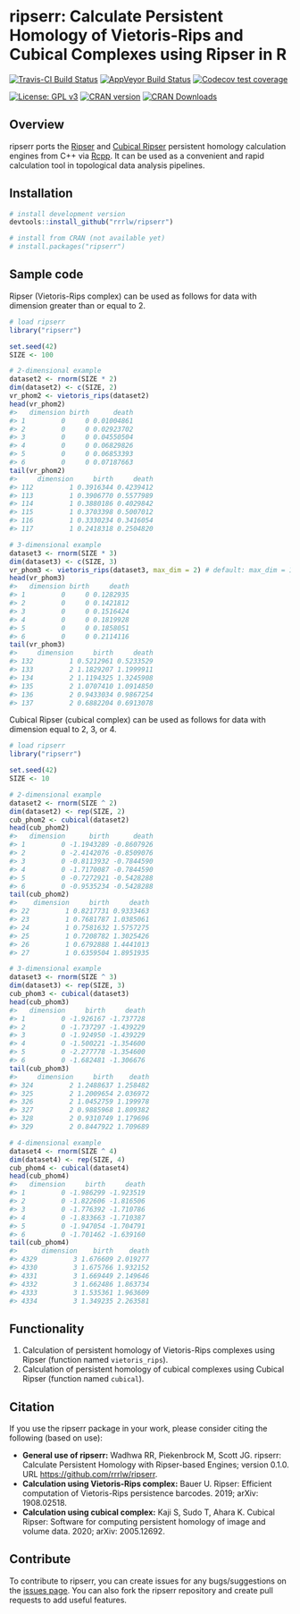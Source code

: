 
<!-- README.md is generated from README.Rmd. Please edit that file -->

# ripserr: Calculate Persistent Homology of Vietoris-Rips and Cubical Complexes using Ripser in R

[![Travis-CI Build
Status](https://travis-ci.org/rrrlw/ripserr.svg?branch=master)](https://travis-ci.org/rrrlw/ripserr)
[![AppVeyor Build
Status](https://ci.appveyor.com/api/projects/status/github/rrrlw/ripserr?branch=master&svg=true)](https://ci.appveyor.com/project/rrrlw/ripserr)
[![Codecov test
coverage](https://codecov.io/gh/rrrlw/ripserr/branch/master/graph/badge.svg)](https://codecov.io/gh/rrrlw/ripserr?branch=master)

[![License: GPL
v3](https://img.shields.io/badge/License-GPL%20v3-blue.svg)](https://www.gnu.org/licenses/gpl-3.0)
[![CRAN
version](http://www.r-pkg.org/badges/version/ripserr)](https://CRAN.R-project.org/package=ripserr)
[![CRAN
Downloads](http://cranlogs.r-pkg.org/badges/grand-total/ripserr)](https://CRAN.R-project.org/package=ripserr)

## Overview

ripserr ports the [Ripser](https://arxiv.org/abs/1908.02518) and
[Cubical Ripser](https://arxiv.org/abs/2005.12692) persistent homology
calculation engines from C++ via
[Rcpp](https://CRAN.R-project.org/package=Rcpp). It can be used as a
convenient and rapid calculation tool in topological data analysis
pipelines.

## Installation

``` r
# install development version
devtools::install_github("rrrlw/ripserr")

# install from CRAN (not available yet)
# install.packages("ripserr")
```

## Sample code

Ripser (Vietoris-Rips complex) can be used as follows for data with
dimension greater than or equal to 2.

``` r
# load ripserr
library("ripserr")

set.seed(42)
SIZE <- 100

# 2-dimensional example
dataset2 <- rnorm(SIZE * 2)
dim(dataset2) <- c(SIZE, 2)
vr_phom2 <- vietoris_rips(dataset2)
head(vr_phom2)
#>   dimension birth      death
#> 1         0     0 0.01004861
#> 2         0     0 0.02923702
#> 3         0     0 0.04550504
#> 4         0     0 0.06829826
#> 5         0     0 0.06853393
#> 6         0     0 0.07187663
tail(vr_phom2)
#>     dimension     birth     death
#> 112         1 0.3916344 0.4239412
#> 113         1 0.3906770 0.5577989
#> 114         1 0.3880186 0.4029842
#> 115         1 0.3703398 0.5007012
#> 116         1 0.3330234 0.3416054
#> 117         1 0.2418318 0.2504820

# 3-dimensional example
dataset3 <- rnorm(SIZE * 3)
dim(dataset3) <- c(SIZE, 3)
vr_phom3 <- vietoris_rips(dataset3, max_dim = 2) # default: max_dim = 1
head(vr_phom3)
#>   dimension birth     death
#> 1         0     0 0.1282935
#> 2         0     0 0.1421812
#> 3         0     0 0.1516424
#> 4         0     0 0.1819928
#> 5         0     0 0.1858051
#> 6         0     0 0.2114116
tail(vr_phom3)
#>     dimension     birth     death
#> 132         1 0.5212961 0.5233529
#> 133         2 1.1829207 1.1999911
#> 134         2 1.1194325 1.3245908
#> 135         2 1.0707410 1.0914850
#> 136         2 0.9433034 0.9867254
#> 137         2 0.6882204 0.6913078
```

Cubical Ripser (cubical complex) can be used as follows for data with
dimension equal to 2, 3, or 4.

``` r
# load ripserr
library("ripserr")

set.seed(42)
SIZE <- 10

# 2-dimensional example
dataset2 <- rnorm(SIZE ^ 2)
dim(dataset2) <- rep(SIZE, 2)
cub_phom2 <- cubical(dataset2)
head(cub_phom2)
#>   dimension      birth      death
#> 1         0 -1.1943289 -0.8607926
#> 2         0 -2.4142076 -0.8509076
#> 3         0 -0.8113932 -0.7844590
#> 4         0 -1.7170087 -0.7844590
#> 5         0 -0.7272921 -0.5428288
#> 6         0 -0.9535234 -0.5428288
tail(cub_phom2)
#>    dimension     birth     death
#> 22         1 0.8217731 0.9333463
#> 23         1 0.7681787 1.0385061
#> 24         1 0.7581632 1.5757275
#> 25         1 0.7208782 1.3025426
#> 26         1 0.6792888 1.4441013
#> 27         1 0.6359504 1.8951935

# 3-dimensional example
dataset3 <- rnorm(SIZE ^ 3)
dim(dataset3) <- rep(SIZE, 3)
cub_phom3 <- cubical(dataset3)
head(cub_phom3)
#>   dimension     birth     death
#> 1         0 -1.926167 -1.737728
#> 2         0 -1.737297 -1.439229
#> 3         0 -1.924950 -1.439229
#> 4         0 -1.500221 -1.354600
#> 5         0 -2.277778 -1.354600
#> 6         0 -1.682481 -1.306676
tail(cub_phom3)
#>     dimension     birth    death
#> 324         2 1.2488637 1.258482
#> 325         2 1.2009654 2.036972
#> 326         2 1.0452759 1.199978
#> 327         2 0.9885968 1.809382
#> 328         2 0.9310749 1.179696
#> 329         2 0.8447922 1.709689

# 4-dimensional example
dataset4 <- rnorm(SIZE ^ 4)
dim(dataset4) <- rep(SIZE, 4)
cub_phom4 <- cubical(dataset4)
head(cub_phom4)
#>   dimension     birth     death
#> 1         0 -1.986299 -1.923519
#> 2         0 -1.822606 -1.816506
#> 3         0 -1.776392 -1.710786
#> 4         0 -1.833663 -1.710387
#> 5         0 -1.947054 -1.704791
#> 6         0 -1.701462 -1.639160
tail(cub_phom4)
#>      dimension    birth    death
#> 4329         3 1.676609 2.019277
#> 4330         3 1.675766 1.932152
#> 4331         3 1.669449 2.149646
#> 4332         3 1.662486 1.863734
#> 4333         3 1.535361 1.963609
#> 4334         3 1.349235 2.263581
```

## Functionality

1.  Calculation of persistent homology of Vietoris-Rips complexes using
    Ripser (function named `vietoris_rips`).
2.  Calculation of persistent homology of cubical complexes using
    Cubical Ripser (function named `cubical`).

## Citation

If you use the ripserr package in your work, please consider citing the
following (based on use):

  - **General use of ripserr:** Wadhwa RR, Piekenbrock M, Scott JG.
    ripserr: Calculate Persistent Homology with Ripser-based Engines;
    version 0.1.0. URL <https://github.com/rrrlw/ripserr>.
  - **Calculation using Vietoris-Rips complex:** Bauer U. Ripser:
    Efficient computation of Vietoris-Rips persistence barcodes. 2019;
    arXiv: 1908.02518.
  - **Calculation using cubical complex:** Kaji S, Sudo T, Ahara K.
    Cubical Ripser: Software for computing persistent homology of image
    and volume data. 2020; arXiv: 2005.12692.

## Contribute

To contribute to ripserr, you can create issues for any bugs/suggestions
on the [issues page](https://github.com/rrrlw/ripserr/issues). You can
also fork the ripserr repository and create pull requests to add useful
features.
